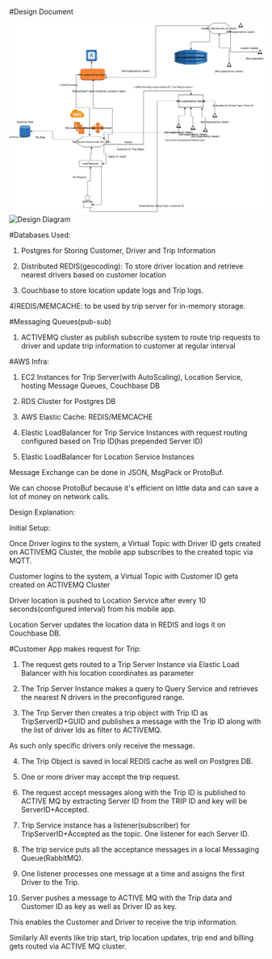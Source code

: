#Design Document

![Design Diagram](https://github.com/ashwanikumar04/ha-careem/blob/master/Careem.svg)
![Design Diagram](https://github.com/ashwanikumar04/ha-careem/blob/master/Careem.png?raw=true)


#Databases Used:

1) Postgres for Storing Customer, Driver and Trip Information

2) Distributed REDIS(geocoding): To store driver location and retrieve nearest drivers based on customer location

3) Couchbase to store location update logs and Trip logs.

4)REDIS/MEMCACHE: to be used by trip server for in-memory storage.

#Messaging Queues(pub-sub)

1) ACTIVEMQ cluster as publish subscribe system to route trip requests to driver and
update trip information to customer at regular interval


#AWS Infra:

1) EC2 Instances for Trip Server(with AutoScaling), Location Service, hosting Message Queues, Couchbase DB

2) RDS Cluster for Postgres DB

3) AWS Elastic Cache: REDIS/MEMCACHE

4) Elastic LoadBalancer for Trip Service Instances with request routing
configured based on Trip ID(has prepended Server ID)

5) Elastic LoadBalancer for Location Service Instances

Message Exchange can be done in JSON, MsgPack or ProtoBuf.

We can choose ProtoBuf because it's efficient on little data and can save a lot of money on network calls.

Design Explanation:

Initial Setup:

Once Driver logins to the system, a Virtual Topic with Driver ID gets created on ACTIVEMQ Cluster,
the mobile app subscribes to the created topic via MQTT.

Customer logins to the system, a Virtual Topic with Customer ID gets created on  ACTIVEMQ Cluster

Driver location is pushed to Location Service after every 10 seconds(configured interval) from his mobile app.

Location Server updates the location data in REDIS and logs it on Couchbase DB.

#Customer App makes request for Trip:

1) The request gets routed to a Trip Server Instance via Elastic Load Balancer with his location coordinates as parameter

2) The Trip Server Instance makes a query to Query Service and retrieves the nearest N drivers in the preconfigured range.

3) The Trip Server then creates a trip object with Trip ID as TripServerID+GUID and
publishes a message with the Trip ID along with the list of driver Ids as filter to ACTIVEMQ.

As such only specific drivers only receive the message.

4) The Trip Object is saved in local REDIS cache as well on Postgres DB.

4) One or more driver may accept the trip request.

5) The request accept messages along with the Trip ID is published to ACTIVE MQ by extracting Server ID from the TRIP ID and key will be ServerID+Accepted.

6) Trip Service instance has a listener(subscriber) for TripServerID+Accepted as the topic. One listener for each Server ID.

7) The trip service puts all the acceptance messages in a local Messaging Queue(RabbitMQ).

8) One listener processes one message at a time and assigns the first Driver to the Trip.

9) Server pushes a message to ACTIVE MQ with the Trip data and Customer ID as key as well as Driver ID as key.

This enables the Customer and Driver to receive the trip information.

Similarly All events like trip start, trip location updates, trip end and billing gets routed via ACTIVE MQ cluster.


